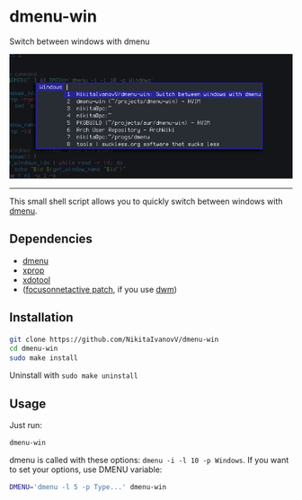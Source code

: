 # dmenu-win

Switch between windows with dmenu

![showcase](screenshot.png)

----

This small shell script allows you to quickly switch between windows with [dmenu](https://tools.suckless.org/dmenu/).

## Dependencies
* [dmenu](https://tools.suckless.org/dmenu/)
* [xprop](https://gitlab.freedesktop.org/xorg/app/xprop/)
* [xdotool](https://github.com/jordansissel/xdotool/)
* ([focusonnetactive patch](https://dwm.suckless.org/patches/focusonnetactive/), if you use [dwm](https://dwm.suckless.org/))

## Installation

```sh
git clone https://github.com/NikitaIvanovV/dmenu-win
cd dmenu-win
sudo make install
```

Uninstall with `sudo make uninstall`

## Usage

Just run:

```sh
dmenu-win
```

dmenu is called with these options: `dmenu -i -l 10 -p Windows`. If you want to set your options, use DMENU variable:

```sh
DMENU='dmenu -l 5 -p Type...' dmenu-win
```
